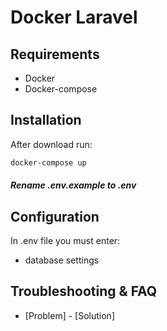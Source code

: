 # Docker Laravel

## Requirements

- Docker
- Docker-compose

## Installation

After download run:
```sh
docker-compose up
```

##### Rename .env.example to .env

## Configuration

In .env file you must enter:
- database settings

## Troubleshooting & FAQ

- [Problem] - [Solution]
